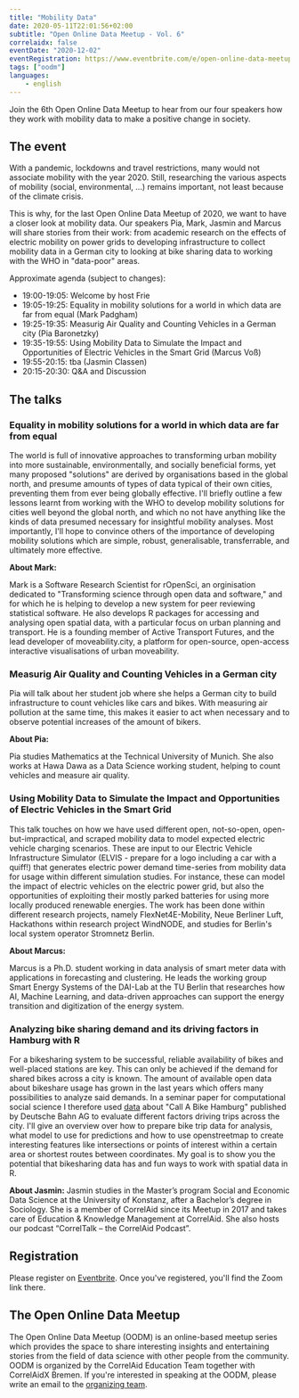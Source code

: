```yaml
---
title: "Mobility Data"
date: 2020-05-11T22:01:56+02:00
subtitle: "Open Online Data Meetup - Vol. 6"
correlaidx: false
eventDate: "2020-12-02"
eventRegistration: https://www.eventbrite.com/e/open-online-data-meetup-vol-6-mobility-data-tickets-130394490431
tags: ["oodm"]
languages: 
    - english
---
```


Join the 6th Open Online Data Meetup to hear from our four speakers how they work with mobility data to make a positive change in society.

## The event
With a pandemic, lockdowns and travel restrictions, many would not associate mobility with the year 2020. Still, researching the various aspects of mobility (social, environmental, ...) remains important, not least because of the climate crisis.

This is why, for the last Open Online Data Meetup of 2020, we want to have a closer look at mobility data. Our speakers Pia, Mark, Jasmin and Marcus will share stories from their work: from academic research on the effects of electric mobility on power grids to developing infrastructure to collect mobility data in a German city to looking at bike sharing data to working with the WHO in "data-poor" areas.

Approximate agenda (subject to changes):

- 19:00-19:05: Welcome by host Frie
- 19:05-19:25: Equality in mobility solutions for a world in which data are far from equal (Mark Padgham)
- 19:25-19:35: Measurig Air Quality and Counting Vehicles in a German city (Pia Baronetzky)
- 19:35-19:55: Using Mobility Data to Simulate the Impact and Opportunities of Electric Vehicles in the Smart Grid (Marcus Voß)
- 19:55-20:15: tba (Jasmin Classen)
- 20:15-20:30: Q&A and Discussion

## The talks
### Equality in mobility solutions for a world in which data are far from equal

The world is full of innovative approaches to transforming urban mobility into more sustainable, environmentally, and socially beneficial forms, yet many proposed "solutions" are derived by organisations based in the global north, and presume amounts of types of data typical of their own cities, preventing them from ever being globally effective. I'll briefly outline a few lessons learnt from working with the WHO to develop mobility solutions for cities well beyond the global north, and which no not have anything like the kinds of data presumed necessary for insightful mobility analyses. Most importantly, I'll hope to convince others of the importance of developing mobility solutions which are simple, robust, generalisable, transferrable, and ultimately more effective.

**About Mark:**

Mark is a Software Research Scientist for rOpenSci, an orginisation dedicated to "Transforming science through open data and software," and for which he is helping to develop a new system for peer reviewing statistical software. He also develops R packages for accessing and analysing open spatial data, with a particular focus on urban planning and transport. He is a founding member of Active Transport Futures, and the lead developer of moveability.city, a platform for open-source, open-access interactive visualisations of urban moveability.

### Measurig Air Quality and Counting Vehicles in a German city

Pia will talk about her student job where she helps a German city to build infrastructure to count vehicles like cars and bikes. With measuring air pollution at the same time, this makes it easier to act when necessary and to observe potential increases of the amount of bikers.

**About Pia:**

Pia studies Mathematics at the Technical University of Munich. She also works at Hawa Dawa as a Data Science working student, helping to count vehicles and measure air quality.

### Using Mobility Data to Simulate the Impact and Opportunities of Electric Vehicles in the Smart Grid

This talk touches on how we have used different open, not-so-open, open-but-impractical, and scraped mobility data to model expected electric vehicle charging scenarios. These are input to our Electric Vehicle Infrastructure Simulator (ELVIS - prepare for a logo including a car with a quiff!) that generates electric power demand time-series from mobility data for usage within different simulation studies. For instance, these can model the impact of electric vehicles on the electric power grid, but also the opportunities of exploiting their mostly parked batteries for using more locally produced renewable energies. The work has been done within different research projects, namely FlexNet4E-Mobility, Neue Berliner Luft, Hackathons within research project WindNODE, and studies for Berlin's local system operator Stromnetz Berlin.

**About Marcus:**

Marcus is a Ph.D. student working in data analysis of smart meter data with applications in forecasting and clustering. He leads the working group Smart Energy Systems of the DAI-Lab at the TU Berlin that researches how AI, Machine Learning, and data-driven approaches can support the energy transition and digitization of the energy system.

### Analyzing bike sharing demand and its driving factors in Hamburg with R
For a bikesharing system to be successful, reliable availability of bikes and well-placed stations are key. This can only be achieved if the demand for shared bikes across a city is known.
The amount of available open data about bikeshare usage has grown in the last years which offers many possibilities to analyze said demands. In a seminar paper for computational social science I therefore used [data](https://data.deutschebahn.com/dataset/data-call-a-bike) about "Call A Bike Hamburg" published by Deutsche Bahn AG to evaluate different factors driving trips across the city. I'll give an overview over how to prepare bike trip data for analysis, what model to use for predictions and how to use openstreetmap to create interesting features like intersections or points of interest within a certain area or shortest routes between coordinates. My goal is to show you the potential that bikesharing data has and fun ways to work with spatial data in R.

**About Jasmin:**
Jasmin studies in the Master’s program Social and Economic Data Science at the University of Konstanz, after a Bachelor’s degree in Sociology. She is a member of CorrelAid since its Meetup in 2017 and takes care of Education & Knowledge Management at CorrelAid. She also hosts our podcast “CorrelTalk – the CorrelAid Podcast”. 

## Registration 
Please register on [Eventbrite](https://www.eventbrite.com/e/open-online-data-meetup-vol-6-mobility-data-tickets-130394490431). Once you've registered, you'll find the Zoom link there.

## The Open Online Data Meetup
The Open Online Data Meetup (OODM) is an online-based meetup series which provides the space to share interesting insights and entertaining stories from the field of data science with other people from the community. OODM is organized by the CorrelAid Education Team together with CorrelAidX Bremen. If you're interested in speaking at the OODM, please write an email to the [organizing team](mailto:events@correlaid.org).



